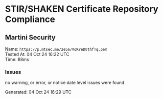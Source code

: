 # STIR/SHAKEN Certificate Repository Compliance

## Martini Security

Name: `https://p.mtsec.me/2e5a/VoKYeD0thfTq.pem`\
Tested At: 04 Oct 24 16:22 UTC\
Time: 88ms

### Issues

no warning, or error, or notice date level issues were found

Generated: 04 Oct 24 16:29 UTC